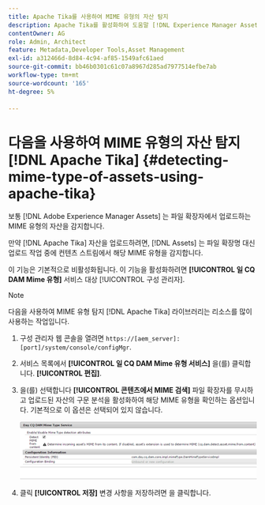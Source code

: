 ```yaml
---
title: Apache Tika를 사용하여 MIME 유형의 자산 탐지
description: Apache Tika를 활성화하여 도움말 [!DNL Experience Manager Assets] 파일 확장명 대신 업로드 작업 중에 컨텐츠 스트림에서 자산의 MIME 유형을 감지합니다.
contentOwner: AG
role: Admin, Architect
feature: Metadata,Developer Tools,Asset Management
exl-id: a312466d-8d84-4c94-af85-1549afc61aed
source-git-commit: bb46b0301c61c07a8967d285ad7977514efbe7ab
workflow-type: tm+mt
source-wordcount: '165'
ht-degree: 5%

---
```


# 다음을 사용하여 MIME 유형의 자산 탐지 [!DNL Apache Tika] {#detecting-mime-type-of-assets-using-apache-tika}

보통 [!DNL Adobe Experience Manager Assets] 는 파일 확장자에서 업로드하는 MIME 유형의 자산을 감지합니다.

만약 [!DNL Apache Tika] 자산을 업로드하려면, [!DNL Assets] 는 파일 확장명 대신 업로드 작업 중에 컨텐츠 스트림에서 해당 MIME 유형을 감지합니다.

이 기능은 기본적으로 비활성화됩니다. 이 기능을 활성화하려면 **[!UICONTROL 일 CQ DAM Mime 유형]** 서비스 대상 [!UICONTROL 구성 관리자].

>[!NOTE]
>
>다음을 사용하여 MIME 유형 탐지 [!DNL Apache Tika] 라이브러리는 리소스를 많이 사용하는 작업입니다.

1. 구성 관리자 웹 콘솔을 열려면 `https://[aem_server]:[port]/system/console/configMgr`.

1. 서비스 목록에서 **[!UICONTROL 일 CQ DAM Mime 유형 서비스]** 을(를) 클릭합니다. **[!UICONTROL 편집]**.

1. 을(를) 선택합니다 **[!UICONTROL 콘텐츠에서 MIME 검색]** 파일 확장자를 무시하고 업로드된 자산의 구문 분석을 활성화하여 해당 MIME 유형을 확인하는 옵션입니다. 기본적으로 이 옵션은 선택되어 있지 않습니다.

   ![chlimage_1-333](assets/chlimage_1-333.png)

1. 클릭 **[!UICONTROL 저장]** 변경 사항을 저장하려면 을 클릭합니다.
